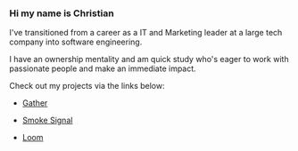### Hi my name is Christian 

I've transitioned from a career as a IT and Marketing leader at a large tech company into software engineering.

I have an ownership mentality and am quick study who's eager to work with passionate people and make an immediate impact.

Check out my projects via the links below:

  * [Gather](https://gather.city)
    
  * [Smoke Signal](https://smokesignal.chat)

  * [Loom](https://loom.shopping)
